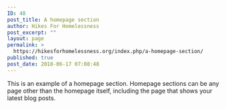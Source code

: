 ```yaml
---
ID: 48
post_title: A homepage section
author: Hikes For Homelessness
post_excerpt: ""
layout: page
permalink: >
  https://hikesforhomelessness.org/index.php/a-homepage-section/
published: true
post_date: 2018-06-17 07:08:48
---
```

This is an example of a homepage section. Homepage sections can be any page other than the homepage itself, including the page that shows your latest blog posts.